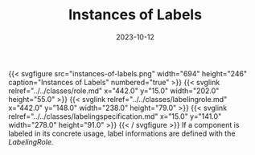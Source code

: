 ﻿---
title: Instances of Labels
toc: false
type: specs
layout: diagram
date: "2023-10-12"
draft: false
specification: VEC
version: 2.1.0
documentType: "Recommendation"
elementType: Diagram
classes:
  - Role
  - LabelingRole
  - LabelingSpecification
menu:
  VEC-2.1.0:    
    parent: instances-of-components
    identifier: instances-of-components/instances-of-labels
    weight: 1007015 

# Prev/next pager order (if `docs_section_pager` enabled in `params.toml`)
weight: 1007015
---
{{< svgfigure src="instances-of-labels.png" width="694" height="246" caption="Instances of Labels" numbered="true" >}}
  {{< svglink relref="../../classes/role.md" x="442.0" y="15.0" width="202.0" height="55.0" >}}
  {{< svglink relref="../../classes/labelingrole.md" x="442.0" y="148.0" width="238.0" height="79.0" >}}
  {{< svglink relref="../../classes/labelingspecification.md" x="15.0" y="141.0" width="278.0" height="91.0" >}}
{{< / svgfigure >}}
If a component is labeled in its concrete usage, label informations are defined with the <i>LabelingRole.</i>